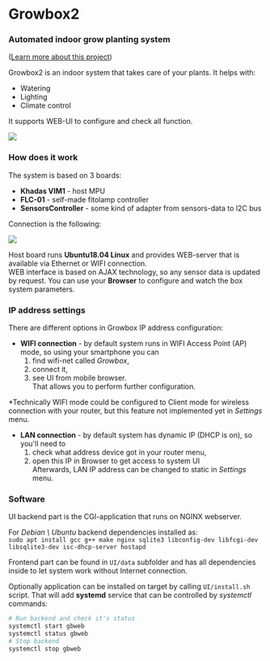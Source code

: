 # Growbox2
### Automated indoor grow planting system

([Learn more about this project](https://habr.com/ru/post/521414/))


Growbox2 is an indoor system that takes care of your plants. It helps with:

* Watering
* Lighting
* Climate control

It supports WEB-UI to configure and check all function.

![](https://hsto.org/webt/ln/6h/32/ln6h322xymy-xibcup8ywngpuoe.gif)

### How does it work

The system is based on 3 boards: 

* __Khadas VIM1__ - host MPU
* __FLC-01__ - self-made fitolamp controller
* __SensorsController__ - some kind of adapter from sensors-data to I2C bus 

Connection is the following:  

![](https://hsto.org/r/w1560/webt/9x/np/w6/9xnpw6grm87cg6pladlyx3_4asm.jpeg)


Host board runs __Ubuntu18.04 Linux__ and provides WEB-server that is available via Ethernet or WIFI connection.  
WEB interface is based on AJAX technology, so any sensor data is updated by request. You can use your __Browser__ to configure and watch the box system parameters. 

### IP address settings

There are different options in Growbox IP address configuration:

* __WIFI connection__ - by default system runs in WIFI Access Point (AP) mode, so using your smartphone you can
  1. find wifi-net called _Growbox_, 
  2. connect it, 
  3. see UI from mobile browser.  
That allows you to perform further configuration. 

*Technically WIFI mode could be configured to Client mode for wireless connection with your router, but this feature not implemented yet in _Settings_ menu.

* __LAN connection__ - by default system has dynamic IP (DHCP is on), so you'll need to
  1. check what address device got in your router menu,
  2. open this IP in Browser to get access to system UI   
Afterwards, LAN IP address can be changed to static in _Settings_ menu.


### Software

UI backend part is the CGI-application that runs on NGINX webserver.  

For _Debian \ Ubuntu_ backend dependencies installed as:  
`sudo apt install gcc g++ make nginx sqlite3 libconfig-dev libfcgi-dev libsqlite3-dev isc-dhcp-server hostapd`


Frontend part can be found in `UI/data` subfolder and has all dependencies inside to let system work without Internet connection.

Optionally application can be installed on target by calling `UI/install.sh` script. That will add __systemd__ service that can be controlled by _systemctl_ commands:

``` sh
# Run backend and check it's status
systemctl start gbweb
systemctl status gbweb
# Stop backend
systemctl stop gbweb
```



